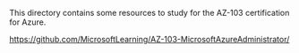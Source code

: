 This directory contains some resources to study for the AZ-103 certification for Azure.

https://github.com/MicrosoftLearning/AZ-103-MicrosoftAzureAdministrator/